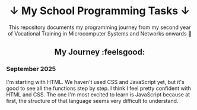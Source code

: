 <div align="center">

# ↓ My School Programming Tasks ↓

This repository documents my programming journey from my second year of Vocational Training in Microcomputer Systems and Networks onwards 🚀

## My Journey :feelsgood:

</div>

### September 2025

I'm starting with HTML. We haven't used CSS and JavaScript yet, but it's good to see all the functions step by step. I think I feel pretty confident with HTML and CSS. The one I'm most excited to learn is JavaScript because at first, the structure of that language seems very difficult to understand.
